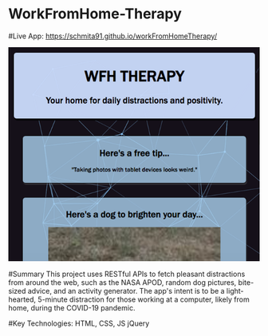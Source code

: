 # WorkFromHome-Therapy
#Live App: https://schmita91.github.io/workFromHomeTherapy/

<img src="liveAppView2.png">

#Summary
This project uses RESTful APIs to fetch pleasant distractions from around the web, such as the NASA APOD,
random dog pictures, bite-sized advice, and an activity generator. The app's intent is to be a light-hearted,
5-minute distraction for those working at a computer, likely from home, during the COVID-19 pandemic. 

#Key Technologies:
HTML, CSS, JS
jQuery


